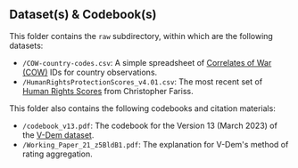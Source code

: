 ## Dataset(s) & Codebook(s)

This folder contains the `raw` subdirectory, within which are the following datasets:

-   `/COW-country-codes.csv`: A simple spreadsheet of [Correlates of War (COW)](https://correlatesofwar.org/) IDs for country observations.
-   `/HumanRightsProtectionScores_v4.01.csv`: The most recent set of [Human Rights Scores](https://dataverse.harvard.edu/dataverse/HumanRightsScores) from Christopher Fariss.

This folder also contains the following codebooks and citation materials:

-   `/codebook_v13.pdf`: The codebook for the Version 13 (March 2023) of the [V-Dem dataset](https://v-dem.net/).
-   `/Working_Paper_21_z5BldB1.pdf`: The explanation for V-Dem's method of rating aggregation.